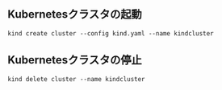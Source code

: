 ## Kubernetesクラスタの起動
```
kind create cluster --config kind.yaml --name kindcluster
```

## Kubernetesクラスタの停止
```
kind delete cluster --name kindcluster
```
